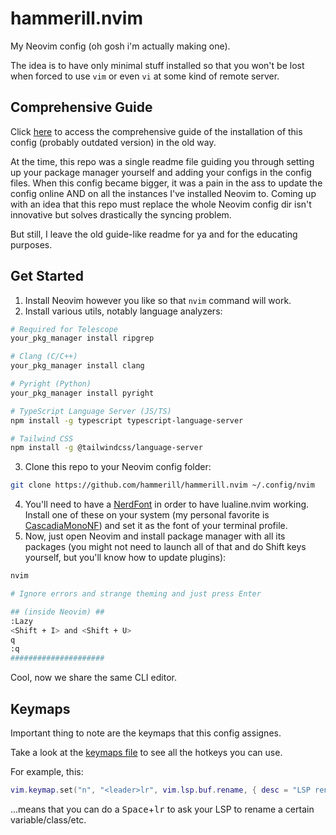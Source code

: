# hammerill.nvim
My Neovim config (oh gosh i'm actually making one).

The idea is to have only minimal stuff installed so that you won't be lost when forced to use `vim` or even `vi` at some kind of remote server.

## Comprehensive Guide
Click [here](./legacy/README.md) to access the comprehensive guide of the installation of this config (probably outdated version) in the old way.

At the time, this repo was a single readme file guiding you through setting up your package manager yourself and adding your configs in the config files.
When this config became bigger, it was a pain in the ass to update the config online AND on all the instances I've installed Neovim to.
Coming up with an idea that this repo must replace the whole Neovim config dir isn't innovative but solves drastically the syncing problem.

But still, I leave the old guide-like readme for ya and for the educating purposes.

## Get Started
1. Install Neovim however you like so that `nvim` command will work.
2. Install various utils, notably language analyzers:
```bash
# Required for Telescope
your_pkg_manager install ripgrep

# Clang (C/C++)
your_pkg_manager install clang

# Pyright (Python)
your_pkg_manager install pyright

# TypeScript Language Server (JS/TS)
npm install -g typescript typescript-language-server

# Tailwind CSS
npm install -g @tailwindcss/language-server
```

3. Clone this repo to your Neovim config folder:
```bash
git clone https://github.com/hammerill/hammerill.nvim ~/.config/nvim
```

4. You'll need to have a [NerdFont](https://www.nerdfonts.com/) in order to have lualine.nvim working. Install one of these on your system (my personal favorite is [CascadiaMonoNF](https://github.com/microsoft/cascadia-code)) and set it as the font of your terminal profile.
5. Now, just open Neovim and install package manager with all its packages (you might not need to launch all of that and do Shift keys yourself, but you'll know how to update plugins):
```bash
nvim

# Ignore errors and strange theming and just press Enter

## (inside Neovim) ##
:Lazy
<Shift + I> and <Shift + U>
q
:q
#####################
```

Cool, now we share the same CLI editor.

## Keymaps
Important thing to note are the keymaps that this config assignes.

Take a look at the [keymaps file](./lua/user/keymaps.lua) to see all the hotkeys you can use.

For example, this:
```lua
vim.keymap.set("n", "<leader>lr", vim.lsp.buf.rename, { desc = "LSP rename a symbol" })
```
...means that you can do a <kbd>Space</kbd>+<kbd>lr</kbd> to ask your LSP to rename a certain variable/class/etc.
